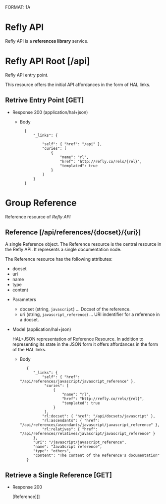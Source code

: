 FORMAT: 1A

# Refly API
Refly API is a **references library** service.

# Refly API Root [/api]
Refly API entry point.

This resource offers the initial API affordances in the form of HAL links.

## Retrive Entry Point [GET]

+ Response 200 (application/hal+json)
    + Body
    
            {
                "_links": {

                    "self": { "href": "/api" },
                    "curies": [
                        { 
                            "name": "rl",
                            "href": "http://refly.co/rels/{rel}",
                            "templated": true
                        }
                    ]
                }
            }

# Group Reference
Reference resource of *Refly API*

## Reference [/api/references/{docset}/{uri}]
A single Reference object. The Reference resource is the central resource in the Refly API. It represents a single documentation node.

The Reference resource has the following attributes:

- docset
- uri
- name
- type
- content

+ Parameters
   + docset (string, `javascript`) ... Docset of the reference.
   + uri (string, `javascript_reference`) ... URI indentifier for a reference in a docset.

+ Model (application/hal+json)

   HAL+JSON representation of Reference Resource. In addition to representing its state in the JSON form it offers affordances in the form of the HAL links.

   + Body

            {
               "_links": {
                   "self": { "href": "/api/references/javascript/javascript_reference" },
                    "curies": [
                        { 
                            "name": "rl",
                            "href": "http://refly.co/rels/{rel}",
                            "templated": true
                        }
                    ],
                   "rl:docset": { "href": "/api/docsets/javascript" },
                   "rl:ascendants": { "href": "/api/references/ascendants/javascript/javascript_reference" },
                   "rl:relatives": { "href": "/api/references/relatives/javascript/javascript_reference" }
               },
               "uri": "/javascript/javascript_reference",
               "name": "JavaScript reference",
               "type": "others",
               "content": "The content of the Reference's documentation"
            }

## Retrieve a Single Reference [GET]

+ Response 200

    [Reference][]




